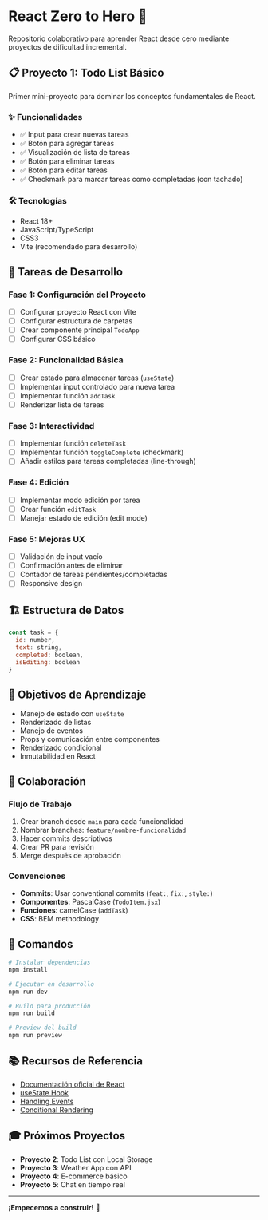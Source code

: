 # React Zero to Hero 🚀

Repositorio colaborativo para aprender React desde cero mediante proyectos de dificultad incremental.

## 📋 Proyecto 1: Todo List Básico

Primer mini-proyecto para dominar los conceptos fundamentales de React.

### ✨ Funcionalidades

- ✅ Input para crear nuevas tareas
- ✅ Botón para agregar tareas
- ✅ Visualización de lista de tareas
- ✅ Botón para eliminar tareas
- ✅ Botón para editar tareas
- ✅ Checkmark para marcar tareas como completadas (con tachado)

### 🛠️ Tecnologías

- React 18+
- JavaScript/TypeScript
- CSS3
- Vite (recomendado para desarrollo)

## 📝 Tareas de Desarrollo

### Fase 1: Configuración del Proyecto
- [ ] Configurar proyecto React con Vite
- [ ] Configurar estructura de carpetas
- [ ] Crear componente principal `TodoApp`
- [ ] Configurar CSS básico

### Fase 2: Funcionalidad Básica
- [ ] Crear estado para almacenar tareas (`useState`)
- [ ] Implementar input controlado para nueva tarea
- [ ] Implementar función `addTask`
- [ ] Renderizar lista de tareas

### Fase 3: Interactividad
- [ ] Implementar función `deleteTask`
- [ ] Implementar función `toggleComplete` (checkmark)
- [ ] Añadir estilos para tareas completadas (line-through)

### Fase 4: Edición
- [ ] Implementar modo edición por tarea
- [ ] Crear función `editTask`
- [ ] Manejar estado de edición (edit mode)

### Fase 5: Mejoras UX
- [ ] Validación de input vacío
- [ ] Confirmación antes de eliminar
- [ ] Contador de tareas pendientes/completadas
- [ ] Responsive design

## 🏗️ Estructura de Datos

```javascript
const task = {
  id: number,
  text: string,
  completed: boolean,
  isEditing: boolean
}
```

## 🎯 Objetivos de Aprendizaje

- Manejo de estado con `useState`
- Renderizado de listas
- Manejo de eventos
- Props y comunicación entre componentes
- Renderizado condicional
- Inmutabilidad en React

## 🤝 Colaboración

### Flujo de Trabajo
1. Crear branch desde `main` para cada funcionalidad
2. Nombrar branches: `feature/nombre-funcionalidad`
3. Hacer commits descriptivos
4. Crear PR para revisión
5. Merge después de aprobación

### Convenciones
- **Commits**: Usar conventional commits (`feat:`, `fix:`, `style:`)
- **Componentes**: PascalCase (`TodoItem.jsx`)
- **Funciones**: camelCase (`addTask`)
- **CSS**: BEM methodology

## 🚀 Comandos

```bash
# Instalar dependencias
npm install

# Ejecutar en desarrollo
npm run dev

# Build para producción
npm run build

# Preview del build
npm run preview
```

## 📚 Recursos de Referencia

- [Documentación oficial de React](https://react.dev)
- [useState Hook](https://react.dev/reference/react/useState)
- [Handling Events](https://react.dev/learn/responding-to-events)
- [Conditional Rendering](https://react.dev/learn/conditional-rendering)

## 🎓 Próximos Proyectos

- **Proyecto 2**: Todo List con Local Storage
- **Proyecto 3**: Weather App con API
- **Proyecto 4**: E-commerce básico
- **Proyecto 5**: Chat en tiempo real

---

**¡Empecemos a construir!** 💪